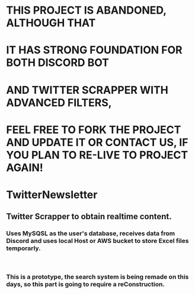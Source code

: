 # THIS PROJECT IS ABANDONED, ALTHOUGH THAT
# IT HAS STRONG FOUNDATION FOR BOTH DISCORD BOT
# AND TWITTER SCRAPPER WITH ADVANCED FILTERS,
# FEEL FREE TO FORK THE PROJECT AND UPDATE IT OR CONTACT US, IF YOU PLAN TO RE-LIVE TO PROJECT AGAIN!

# TwitterNewsletter

<h2> Twitter Scrapper to obtain realtime content. </h1>
<h3> Uses MySQSL as the user's database, receives data from Discord and uses local Host or AWS bucket to store Excel files temporarly. </h2>
<br>
<h3> This is a prototype, the search system is being remade on this days, so this part is going to require a reConstruction. </h3>
